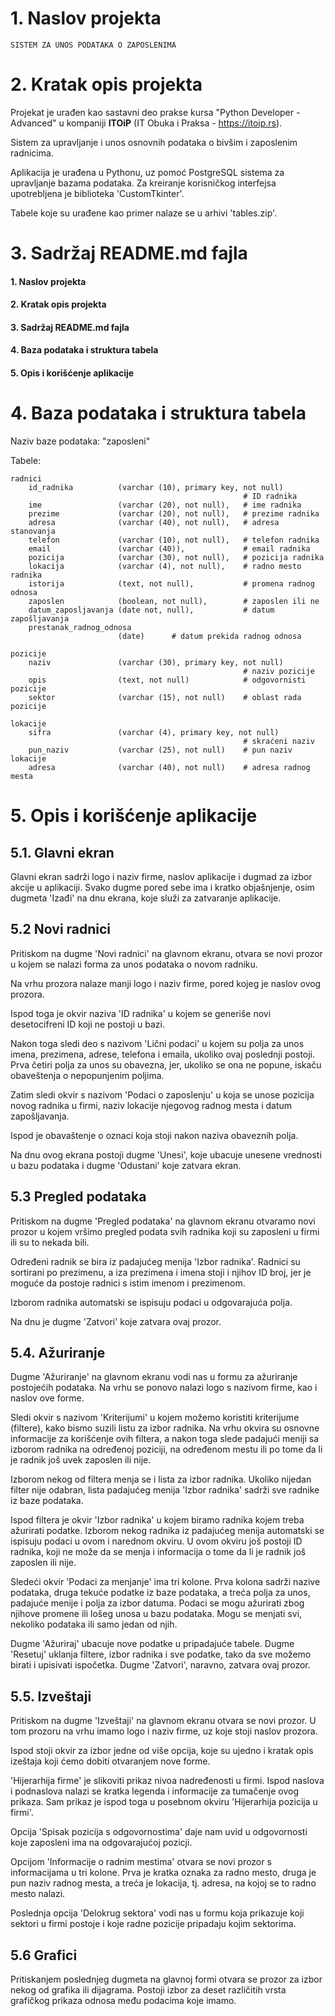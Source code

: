# 1. Naslov projekta
    SISTEM ZA UNOS PODATAKA O ZAPOSLENIMA

# 2. Kratak opis projekta
Projekat je urađen kao sastavni deo prakse kursa "Python Developer - 
Advanced" u kompaniji **ITOiP** (IT Obuka i Praksa - https://itoip.rs).

Sistem za upravljanje i unos osnovnih podataka o bivšim i zaposlenim 
radnicima.

Aplikacija je urađena u Pythonu, uz pomoć PostgreSQL sistema za upravljanje 
bazama podataka. Za kreiranje korisničkog interfejsa upotrebljena je 
biblioteka 'CustomTkinter'.

Tabele koje su urađene kao primer nalaze se u arhivi 'tables.zip'.

# 3. Sadržaj README.md fajla
#### 1. Naslov projekta
#### 2. Kratak opis projekta
#### 3. Sadržaj README.md fajla
#### 4. Baza podataka i struktura tabela
#### 5. Opis i korišćenje aplikacije

# 4. Baza podataka i struktura tabela
Naziv baze podataka: "zaposleni"

Tabele:

    radnici
        id_radnika          (varchar (10), primary key, not null)
                                                        # ID radnika
        ime                 (varchar (20), not null),   # ime radnika
        prezime             (varchar (20), not null),   # prezime radnika
        adresa              (varchar (40), not null),   # adresa stanovanja
        telefon             (varchar (10), not null),   # telefon radnika
        email               (varchar (40)),             # email radnika
        pozicija            (varchar (30), not null),   # pozicija radnika
        lokacija            (varchar (4), not null),    # radno mesto radnika
        istorija            (text, not null),           # promena radnog odnosa
        zaposlen            (boolean, not null),        # zaposlen ili ne
        datum_zaposljavanja (date not, null),           # datum zapošljavanja
        prestanak_radnog_odnosa     
                            (date)      # datum prekida radnog odnosa

    pozicije
        naziv               (varchar (30), primary key, not null)
                                                        # naziv pozicije
        opis                (text, not null)            # odgovornisti pozicije
        sektor              (varchar (15), not null)    # oblast rada pozicije

    lokacije
        sifra               (varchar (4), primary key, not null)
                                                        # skraćeni naziv
        pun_naziv           (varchar (25), not null)    # pun naziv lokacije
        adresa              (varchar (40), not null)    # adresa radnog mesta

# 5. Opis i korišćenje aplikacije

## 5.1. Glavni ekran

Glavni ekran sadrži logo i naziv firme, naslov aplikacije i dugmad za izbor 
akcije u aplikaciji. Svako dugme pored sebe ima i kratko objašnjenje, osim 
dugmeta 'Izađi' na dnu ekrana, koje služi za zatvaranje aplikacije.

## 5.2 Novi radnici

Pritiskom na dugme 'Novi radnici' na glavnom ekranu, otvara se novi prozor u 
kojem se nalazi forma za unos podataka o novom radniku.

Na vrhu prozora nalaze manji logo i naziv firme, pored kojeg je naslov ovog 
prozora.

Ispod toga je okvir naziva 'ID radnika' u kojem se generiše novi 
desetocifreni ID koji ne postoji u bazi.

Nakon toga sledi deo s nazivom 'Lični podaci' u kojem su polja za unos 
imena, prezimena, adrese, telefona i emaila, ukoliko ovaj poslednji postoji.
Prva četiri polja za unos su obavezna, jer, ukoliko se ona ne popune, 
iskaču obaveštenja o nepopunjenim poljima.

Zatim sledi okvir s nazivom 'Podaci o zaposlenju' u koja se unose pozicija 
novog radnika u firmi, naziv lokacije njegovog radnog mesta i datum 
zapošljavanja.

Ispod je obavaštenje o oznaci koja stoji nakon naziva obaveznih polja.

Na dnu ovog ekrana postoji dugme 'Unesi', koje ubacuje unesene vrednosti u 
bazu podataka i dugme 'Odustani' koje zatvara ekran.

## 5.3 Pregled podataka

Pritiskom na dugme 'Pregled podataka' na glavnom ekranu otvaramo novi 
prozor u kojem vršimo pregled podata svih radnika koji su zaposleni u firmi 
ili su to nekada bili.

Određeni radnik se bira iz padajućeg menija 'Izbor radnika'. Radnici su 
sortirani po prezimenu, a iza prezimena i imena stoji i njihov ID broj, jer 
je moguće da postoje radnici s istim imenom i prezimenom.

Izborom radnika automatski se ispisuju podaci u odgovarajuća polja.

Na dnu je dugme 'Zatvori' koje zatvara ovaj prozor.

## 5.4. Ažuriranje

Dugme 'Ažuriranje' na glavnom ekranu vodi nas u formu za ažuriranje 
postojećih podataka. Na vrhu se ponovo nalazi logo s nazivom firme, kao i 
naslov ove forme.

Sledi okvir s nazivom 'Kriterijumi' u kojem možemo koristiti kriterijume 
(filtere), kako bismo suzili listu za izbor radnika. Na vrhu okvira su 
osnovne informacije za korišćenje ovih filtera, a nakon toga slede padajući 
meniji sa izborom radnika na određenoj poziciji, na određenom mestu ili po 
tome da li je radnik još uvek zaposlen ili nije.

Izborom nekog od filtera menja se i lista za izbor radnika. Ukoliko nijedan 
filter nije odabran, lista padajućeg menija 'Izbor radnika' sadrži sve 
radnike iz baze podataka.

Ispod filtera je okvir 'Izbor radnika' u kojem biramo radnika kojem treba 
ažurirati podatke. Izborom nekog radnika iz padajućeg menija automatski se 
ispisuju podaci u ovom i narednom okviru. U ovom okviru još postoji ID 
radnika, koji ne može da se menja i informacija o tome da li je radnik još 
zaposlen ili nije.

Sledeći okvir 'Podaci za menjanje' ima tri kolone. Prva kolona sadrži 
nazive podataka, druga tekuće podatke iz baze podataka, a treća polja za 
unos, padajuće menije i polja za izbor datuma. Podaci se mogu ažurirati 
zbog njihove promene ili lošeg unosa u bazu podataka. Mogu se menjati svi, 
nekoliko podataka ili samo jedan od njih.

Dugme 'Ažuriraj' ubacuje nove podatke u pripadajuće tabele. Dugme 'Resetuj' 
uklanja filtere, izbor radnika i sve podatke, tako da sve možemo birati i 
upisivati ispočetka. Dugme 'Zatvori', naravno, zatvara ovaj prozor.

## 5.5. Izveštaji

Pritiskom na dugme 'Izveštaji' na glavnom ekranu otvara se novi prozor. U 
tom prozoru na vrhu imamo logo i naziv firme, uz koje stoji naslov prozora.

Ispod stoji okvir za izbor jedne od više opcija, koje su ujedno i kratak 
opis izeštaja koji ćemo dobiti otvaranjem nove forme.

'Hijerarhija firme' je slikoviti prikaz nivoa nadređenosti u firmi. Ispod 
naslova i podnaslova nalazi se kratka legenda i informacije za tumačenje 
ovog prikaza. Sam prikaz je ispod toga u posebnom okviru 'Hijerarhija 
pozicija u firmi'.

Opcija 'Spisak pozicija s odgovornostima' daje nam uvid u odgovornosti koje 
zaposleni ima na odgovarajućoj pozicji.

Opcijom 'Informacije o radnim mestima' otvara se novi prozor s 
informacijama u tri kolone. Prva je kratka oznaka za radno mesto, druga je 
pun naziv radnog mesta, a treća je lokacija, tj. adresa, na kojoj se to 
radno mesto nalazi.

Poslednja opcija 'Delokrug sektora' vodi nas u formu koja prikazuje koji 
sektori u firmi postoje i koje radne pozicije pripadaju kojim sektorima.

## 5.6 Grafici

Pritiskanjem poslednjeg dugmeta na glavnoj formi otvara se prozor za izbor 
nekog od grafika ili dijagrama. Postoji izbor za deset različitih vrsta 
grafičkog prikaza odnosa među podacima koje imamo.

